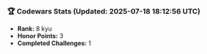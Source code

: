 ### 🏆 Codewars Stats (Updated: 2025-07-18 18:12:56 UTC)

- **Rank:** 8 kyu
- **Honor Points:** 3
- **Completed Challenges:** 1
